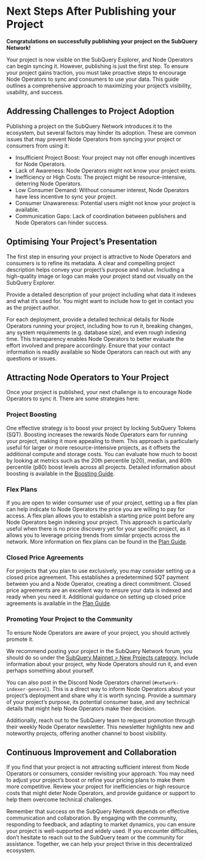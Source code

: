 # Next Steps After Publishing your Project

**Congratulations on successfully publishing your project on the SubQuery Network!**

Your project is now visible on the SubQuery Explorer, and Node Operators can begin syncing it. However, publishing is just the first step. To ensure your project gains traction, you must take proactive steps to encourage Node Operators to sync and consumers to use your data. This guide outlines a comprehensive approach to maximizing your project’s visibility, usability, and success.

## Addressing Challenges to Project Adoption

Publishing a project on the SubQuery Network introduces it to the ecosystem, but several factors may hinder its adoption. These are common issues that may prevent Node Operators from syncing your project or consumers from using it:

- Insufficient Project Boost: Your project may not offer enough incentives for Node Operators.
- Lack of Awareness: Node Operators might not know your project exists.
- Inefficiency or High Costs: The project might be resource-intensive, deterring Node Operators.
- Low Consumer Demand: Without consumer interest, Node Operators have less incentive to sync your project.
- Consumer Unawareness: Potential users might not know your project is available.
- Communication Gaps: Lack of coordination between publishers and Node Operators can hinder success.

## Optimising Your Project’s Presentation

The first step in ensuring your project is attractive to Node Operators and consumers is to refine its metadata. A clear and compelling project description helps convey your project’s purpose and value. Including a high-quality image or logo can make your project stand out visually on the SubQuery Explorer.

Provide a detailed description of your project including what data it indexes and what it’s used for. You might want to include how to get in contact you as the project author.

For each deployment, provide a detailed technical details for Node Operators running your project, including how to run it, breaking changes, any system requirements (e.g. database size), and even rough indexing time. This transparency enables Node Operators to better evaluate the effort involved and prepare accordingly. Ensure that your contact information is readily available so Node Operators can reach out with any questions or issues.

## Attracting Node Operators to Your Project

Once your project is published, your next challenge is to encourage Node Operators to sync it. There are some strategies here:

### Project Boosting

One effective strategy is to boost your project by locking SubQuery Tokens (SQT). Boosting increases the rewards Node Operators earn for running your project, making it more appealing to them. This approach is particularly useful for larger or more resource-intensive projects, as it offsets the additional compute and storage costs. You can evaluate how much to boost by looking at metrics such as the 20th percentile (p20), median, and 80th percentile (p80) boost levels across all projects. Detailed information about boosting is available in the [Boosting Guide](../consumers/boosting.md).

### Flex Plans

If you are open to wider consumer use of your project, setting up a flex plan can help indicate to Node Operators the price you are willing to pay for access. A flex plan allows you to establish a starting price point before any Node Operators begin indexing your project. This approach is particularly useful when there is no price discovery yet for your specific project, as it allows you to leverage pricing trends from similar projects across the network. More information on flex plans can be found in the [Plan Guide](../consumers/plan.md#creating-a-flex-plan).

### Closed Price Agreements

For projects that you plan to use exclusively, you may consider setting up a closed price agreement. This establishes a predetermined SQT payment between you and a Node Operator, creating a direct commitment. Closed price agreements are an excellent way to ensure your data is indexed and ready when you need it. Additional guidance on setting up closed price agreements is available in the [Plan Guide](../consumers/plan.md#plan-options).

### Promoting Your Project to the Community

To ensure Node Operators are aware of your project, you should actively promote it.

We recommend posting your project in the SubQuery Network forum, you should do so under the [SubQuery Mainnet > New Projects category](https://forum.subquery.network/c/subquery-mainnet/subquery-network-projects/18). Include information about your project, why Node Operators should run it, and even perhaps something about yourself.

You can also post in the Discord Node Operators channel (`#network-indexer-general`). This is a direct way to inform Node Operators about your project’s deployment and share why it is worth syncing. Provide a summary of your project’s purpose, its potential consumer base, and any technical details that might help Node Operators make their decision.

Additionally, reach out to the SubQuery team to request promotion through their weekly Node Operator newsletter. This newsletter highlights new and noteworthy projects, offering another channel to boost visibility.

## Continuous Improvement and Collaboration

If you find that your project is not attracting sufficient interest from Node Operators or consumers, consider revisiting your approach. You may need to adjust your project’s boost or refine your pricing plans to make them more competitive. Review your project for inefficiencies or high resource costs that might deter Node Operators, and provide guidance or support to help them overcome technical challenges.

Remember that success on the SubQuery Network depends on effective communication and collaboration. By engaging with the community, responding to feedback, and adapting to market dynamics, you can ensure your project is well-supported and widely used. If you encounter difficulties, don’t hesitate to reach out to the SubQuery team or the community for assistance. Together, we can help your project thrive in this decentralized ecosystem.
